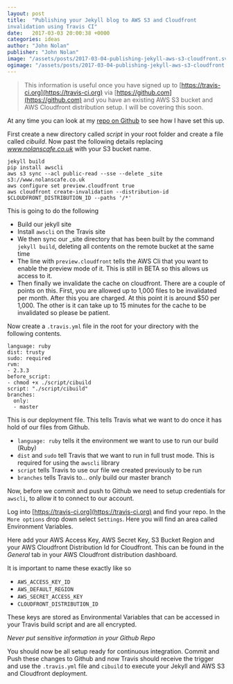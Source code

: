 ```yaml
---
layout: post
title:  "Publishing your Jekyll blog to AWS S3 and Cloudfront
invalidation using Travis CI"
date:   2017-03-03 20:00:38 +0000
categories: ideas
author: "John Nolan"
publisher: "John Nolan"
image: "/assets/posts/2017-03-04-publishing-jekyll-aws-s3-cloudfront.svg"
ogimage: "/assets/posts/2017-03-04-publishing-jekyll-aws-s3-cloudfront.jpg"
---
```


> This information is useful once you have signed up to
 [https://travis-ci.org](https://travis-ci.org) via
 [https://github.com](https://github.com) and you have an existing
 AWS S3 bucket and AWS Cloudfront distribution setup. I will be covering
 this soon.

At any time you can look at my [repo on Github](https://github.com/johnnolan/blog) to see how I have set this
up.

First create a new directory called *script* in your root folder and
create a file called *cibuild*. Now past the following details
 replacing *www.nolanscafe.co.uk* with your S3 bucket name.

```
jekyll build
pip install awscli
aws s3 sync --acl public-read --sse --delete _site s3://www.nolanscafe.co.uk
aws configure set preview.cloudfront true
aws cloudfront create-invalidation --distribution-id $CLOUDFRONT_DISTRIBUTION_ID --paths '/*'
```

This is going to do the following

* Build our jekyll site
* Install ```awscli``` on the Travis site
* We then sync our _site directory that has been built by the command
```jekyll build```, deleting all contents on the remote
bucket at the same time
* The line with ```preview.cloudfront``` tells the AWS Cli that you want
to enable the preview mode of it. This is still in BETA so this allows
us access to it.
* Then finally we invalidate the cache on cloudfront. There are a couple
of points on this. First, you are allowed up to 1,000 files to be
invalidated per month. After this you are charged. At this point it is
around $50 per 1,000. The other is it can take up to 15 minutes for the
cache to be invalidated so please be patient.

Now create a ```.travis.yml``` file in the root for your directory with the
following contents.

```
language: ruby
dist: trusty
sudo: required
rvm:
- 2.3.3
before_script:
- chmod +x ./script/cibuild
script: "./script/cibuild"
branches:
  only:
  - master
```

This is our deployment file. This tells Travis what we want to do once
it has hold of our files from Github.

* ```language: ruby``` tells it the environment we want to use to run our
build (Ruby)
* ```dist``` and ```sudo``` tell Travis that we want to run in full
trust mode. This is required for using the ```awscli``` library
* ```script``` tells Travis to use our file we created previously to be
run
* ```branches``` tells Travis to... only build our master
branch

Now, before we commit and push to Github we need to setup credentials for
```awscli```, to allow it to connect to our account.

Log into [https://travis-ci.org](https://travis-ci.org) and find your
repo. In the ```More options``` drop down select
```Settings```. Here you will find an area called Environment Variables.

Here add your AWS Access Key, AWS Secret Key, S3 Bucket Region
 and your AWS Cloudfront Distribution Id for Cloudfront. This can be
 found in the *General* tab in your AWS Cloudfront distribution
 dashboard.

It is important to name these exactly like so

* ```AWS_ACCESS_KEY_ID```
* ```AWS_DEFAULT_REGION```
* ```AWS_SECRET_ACCESS_KEY```
* ```CLOUDFRONT_DISTRIBUTION_ID```

These keys are stored as Environmental Variables that can be accessed in
your Travis build script and are all encrypted.

*Never put sensitive information in your Github Repo*

You should now be all setup ready for continuous integration. Commit and
Push these changes to Github and now Travis should receive the trigger
and use the ```.travis.yml``` file and ```cibuild``` to execute your
Jekyll and AWS S3 and Cloudfront deployment.

